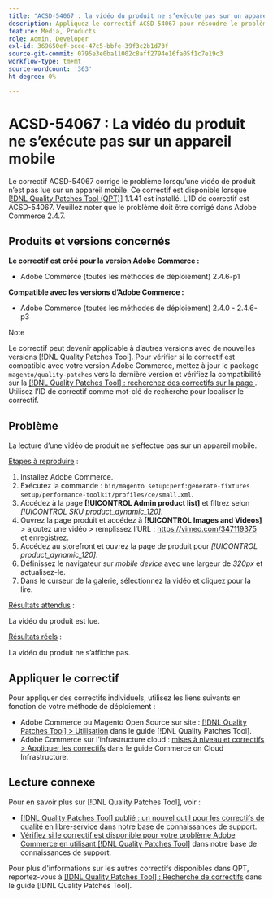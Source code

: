```yaml
---
title: "ACSD-54067 : la vidéo du produit ne s’exécute pas sur un appareil mobile"
description: Appliquez le correctif ACSD-54067 pour résoudre le problème Adobe Commerce en raison duquel une vidéo de produit n’est pas lue sur un appareil mobile.
feature: Media, Products
role: Admin, Developer
exl-id: 369650ef-bcce-47c5-bbfe-39f3c2b1d73f
source-git-commit: 0795e3e0ba11002c8aff2794e16fa05f1c7e19c3
workflow-type: tm+mt
source-wordcount: '363'
ht-degree: 0%

---
```


# ACSD-54067 : La vidéo du produit ne s’exécute pas sur un appareil mobile

Le correctif ACSD-54067 corrige le problème lorsqu’une vidéo de produit n’est pas lue sur un appareil mobile. Ce correctif est disponible lorsque [[!DNL Quality Patches Tool (QPT)]](/help/announcements/adobe-commerce-announcements/magento-quality-patches-released-new-tool-to-self-serve-quality-patches.md) 1.1.41 est installé. L’ID de correctif est ACSD-54067. Veuillez noter que le problème doit être corrigé dans Adobe Commerce 2.4.7.

## Produits et versions concernés

**Le correctif est créé pour la version Adobe Commerce :**

* Adobe Commerce (toutes les méthodes de déploiement) 2.4.6-p1

**Compatible avec les versions d’Adobe Commerce :**

* Adobe Commerce (toutes les méthodes de déploiement) 2.4.0 - 2.4.6-p3

>[!NOTE]
>
>Le correctif peut devenir applicable à d’autres versions avec de nouvelles versions [!DNL Quality Patches Tool]. Pour vérifier si le correctif est compatible avec votre version Adobe Commerce, mettez à jour le package `magento/quality-patches` vers la dernière version et vérifiez la compatibilité sur la [[!DNL Quality Patches Tool] : recherchez des correctifs sur la page ](https://experienceleague.adobe.com/tools/commerce-quality-patches/index.html?lang=fr). Utilisez l’ID de correctif comme mot-clé de recherche pour localiser le correctif.

## Problème

La lecture d’une vidéo de produit ne s’effectue pas sur un appareil mobile.

<u>Étapes à reproduire</u> :

1. Installez Adobe Commerce.
1. Exécutez la commande :
   `bin/magento setup:perf:generate-fixtures setup/performance-toolkit/profiles/ce/small.xml`.
1. Accédez à la page **[!UICONTROL Admin product list]** et filtrez selon *[!UICONTROL SKU product_dynamic_120]*.
1. Ouvrez la page produit et accédez à **[!UICONTROL Images and Videos]** > ajoutez une vidéo > remplissez l’URL : https://vimeo.com/347119375 et enregistrez.
1. Accédez au storefront et ouvrez la page de produit pour *[!UICONTROL product_dynamic_120]*.
1. Définissez le navigateur sur *mobile device* avec une largeur de *320px* et actualisez-le.
1. Dans le curseur de la galerie, sélectionnez la vidéo et cliquez pour la lire.

<u>Résultats attendus</u> :

La vidéo du produit est lue.

<u>Résultats réels</u> :

La vidéo du produit ne s’affiche pas.

## Appliquer le correctif

Pour appliquer des correctifs individuels, utilisez les liens suivants en fonction de votre méthode de déploiement :

* Adobe Commerce ou Magento Open Source sur site : [[!DNL Quality Patches Tool] > Utilisation](https://experienceleague.adobe.com/docs/commerce-operations/tools/quality-patches-tool/usage.html?lang=fr) dans le guide [!DNL Quality Patches Tool].
* Adobe Commerce sur l’infrastructure cloud : [mises à niveau et correctifs > Appliquer les correctifs](https://experienceleague.adobe.com/docs/commerce-cloud-service/user-guide/develop/upgrade/apply-patches.html?lang=fr) dans le guide Commerce on Cloud Infrastructure.

## Lecture connexe

Pour en savoir plus sur [!DNL Quality Patches Tool], voir :

* [[!DNL Quality Patches Tool] publié : un nouvel outil pour les correctifs de qualité en libre-service](/help/announcements/adobe-commerce-announcements/magento-quality-patches-released-new-tool-to-self-serve-quality-patches.md) dans notre base de connaissances de support.
* [Vérifiez si le correctif est disponible pour votre problème Adobe Commerce en utilisant  [!DNL Quality Patches Tool]](/help/support-tools/patches-available-in-qpt-tool/check-patch-for-magento-issue-with-magento-quality-patches.md) dans notre base de connaissances de support.

Pour plus d&#39;informations sur les autres correctifs disponibles dans QPT, reportez-vous à [[!DNL Quality Patches Tool] : Recherche de correctifs](https://experienceleague.adobe.com/tools/commerce-quality-patches/index.html?lang=fr) dans le guide [!DNL Quality Patches Tool].
